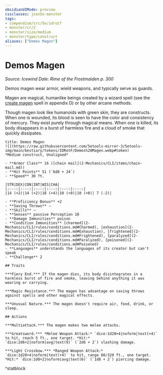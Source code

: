 ```yaml
---
obsidianUIMode: preview
cssclasses: json5e-monster
tags:
- compendium/src/5e/idrotf
- monster/cr/2
- monster/size/medium
- monster/type/construct
aliases: ["Demos Magen"]
---
```

# Demos Magen
*Source: Icewind Dale: Rime of the Frostmaiden p. 300*  

Demos magen wear armor, wield weapons, and typically serve as guards.

Magen are magical, humanlike beings created by a wizard spell (see the [create magen](2-Mechanics/CLI/spells/create-magen-idrotf.md) spell in appendix D) or by other arcane methods.

Though magen look like humanoids with green skin, they are constructs. When one is wounded, its blood is seen to have the color and consistency of mercury. They exist purely through magical means. When one is killed, its body disappears in a burst of harmless fire and a cloud of smoke that quickly dissipates.

```ad-statblock
title: Demos Magen
![](https://raw.githubusercontent.com/5etools-mirror-3/5etools-img/main/bestiary/tokens/IDRotF/Demos%20Magen.webp#token)
*Medium construct, Unaligned*

- **Armor Class** 16 ([chain mail](2-Mechanics/CLI/items/chain-mail.md))
- **Hit Points** 51 (`6d8 + 24`)
- **Speed** 30 ft.

|STR|DEX|CON|INT|WIS|CHA|
|:---:|:---:|:---:|:---:|:---:|:---:|
|14 (+2)|14 (+2)|18 (+4)|10 (+0)|10 (+0)| 7 (-2)|

- **Proficiency Bonus** +2
- **Saving Throws** ⏤
- **Skills** ⏤
- **Senses** passive Perception 10
- **Damage Immunities** poison
- **Condition Immunities** [charmed](2-Mechanics/CLI/rules/conditions.md#Charmed), [exhaustion](2-Mechanics/CLI/rules/conditions.md#Exhaustion), [frightened](2-Mechanics/CLI/rules/conditions.md#Frightened), [paralyzed](2-Mechanics/CLI/rules/conditions.md#Paralyzed), [poisoned](2-Mechanics/CLI/rules/conditions.md#Poisoned)
- **Languages** understands the languages of its creator but can't speak
- **Challenge** 2

## Traits

***Fiery End.*** If the magen dies, its body disintegrates in a harmless burst of fire and smoke, leaving behind anything it was wearing or carrying.

***Magic Resistance.*** The magen has advantage on saving throws against spells and other magical effects.

***Unusual Nature.*** The magen doesn't require air, food, drink, or sleep.

## Actions

***Multiattack.*** The magen makes two melee attacks.

***Greatsword.*** *Melee Weapon Attack:* `dice:1d20+4|noform|text(+4)` to hit, reach 5 ft., one target. *Hit:* `dice:2d6+2|noform|avg|text(9)` (`2d6 + 2`) slashing damage.

***Light Crossbow.*** *Ranged Weapon Attack:* `dice:1d20+4|noform|text(+4)` to hit, range 80/320 ft., one target. *Hit:* `dice:1d8+2|noform|avg|text(6)` (`1d8 + 2`) piercing damage.
```
^statblock